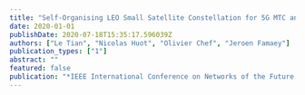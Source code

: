 ```yaml
---
title: "Self-Organising LEO Small Satellite Constellation for 5G MTC and IoT Applications"
date: 2020-01-01
publishDate: 2020-07-18T15:35:17.596039Z
authors: ["Le Tian", "Nicolas Huot", "Olivier Chef", "Jeroen Famaey"]
publication_types: ["1"]
abstract: ""
featured: false
publication: "*IEEE International Conference on Networks of the Future (NoF)*"
---
```


